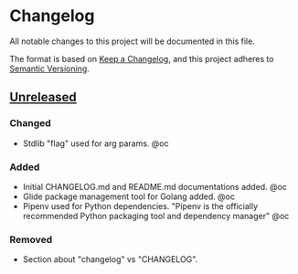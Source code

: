 # Changelog
All notable changes to this project will be documented in this file.

The format is based on [Keep a Changelog](https://keepachangelog.com/en/1.0.0/),
and this project adheres to [Semantic Versioning](https://semver.org/spec/v2.0.0.html).

## [Unreleased]
### Changed
- Stdlib "flag" used for arg params. @oc

### Added
- Initial CHANGELOG.md and README.md documentations added. @oc
- Glide package management tool for Golang added. @oc  
- Pipenv used for Python dependencies. "Pipenv is the officially 
  recommended Python packaging tool and dependency manager" @oc

### Removed
- Section about "changelog" vs "CHANGELOG".

[Unreleased]: https://github.com/olivierlacan/keep-a-changelog/compare/v1.0.0...HEAD
[1.0.0]: https://github.com/olivierlacan/keep-a-changelog/compare/v0.3.0...v1.0.0


